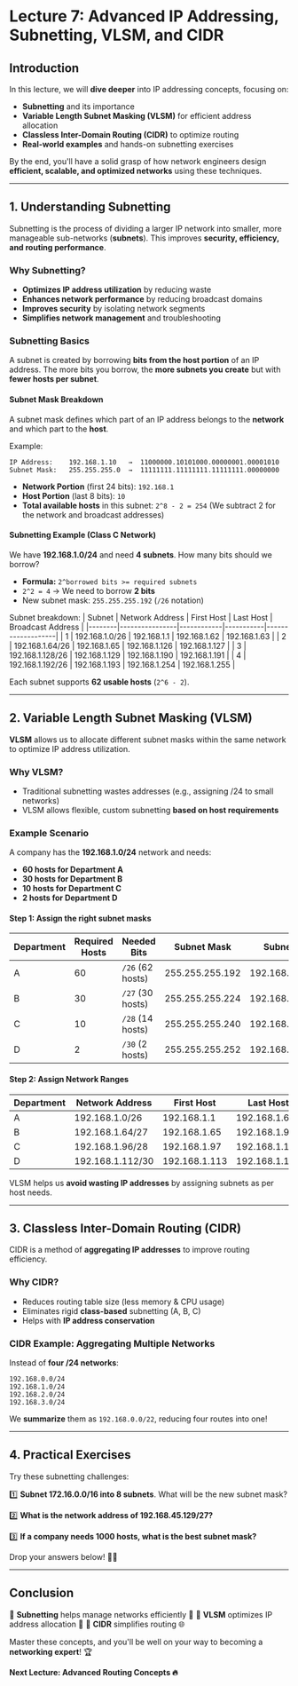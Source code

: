 # Lecture 7: Advanced IP Addressing, Subnetting, VLSM, and CIDR

## Introduction
In this lecture, we will **dive deeper** into IP addressing concepts, focusing on:
- **Subnetting** and its importance
- **Variable Length Subnet Masking (VLSM)** for efficient address allocation
- **Classless Inter-Domain Routing (CIDR)** to optimize routing
- **Real-world examples** and hands-on subnetting exercises

By the end, you'll have a solid grasp of how network engineers design **efficient, scalable, and optimized networks** using these techniques.

---

## 1. Understanding Subnetting
Subnetting is the process of dividing a larger IP network into smaller, more manageable sub-networks (**subnets**). This improves **security, efficiency, and routing performance**.

### **Why Subnetting?**
- **Optimizes IP address utilization** by reducing waste
- **Enhances network performance** by reducing broadcast domains
- **Improves security** by isolating network segments
- **Simplifies network management** and troubleshooting

### **Subnetting Basics**
A subnet is created by borrowing **bits from the host portion** of an IP address. The more bits you borrow, the **more subnets you create** but with **fewer hosts per subnet**.

#### **Subnet Mask Breakdown**
A subnet mask defines which part of an IP address belongs to the **network** and which part to the **host**.

Example:
```
IP Address:    192.168.1.10   →  11000000.10101000.00000001.00001010
Subnet Mask:   255.255.255.0  →  11111111.11111111.11111111.00000000
```
- **Network Portion** (first 24 bits): `192.168.1`
- **Host Portion** (last 8 bits): `10`
- **Total available hosts** in this subnet: `2^8 - 2 = 254`
  (We subtract 2 for the network and broadcast addresses)

#### **Subnetting Example (Class C Network)**
We have **192.168.1.0/24** and need **4 subnets**. How many bits should we borrow?

- **Formula:** `2^borrowed bits >= required subnets`
- `2^2 = 4` → We need to borrow **2 bits**
- New subnet mask: `255.255.255.192` (`/26` notation)

Subnet breakdown:
| Subnet | Network Address | First Host | Last Host | Broadcast Address |
|--------|----------------|------------|-----------|-------------------|
| 1      | 192.168.1.0/26 | 192.168.1.1 | 192.168.1.62 | 192.168.1.63 |
| 2      | 192.168.1.64/26 | 192.168.1.65 | 192.168.1.126 | 192.168.1.127 |
| 3      | 192.168.1.128/26 | 192.168.1.129 | 192.168.1.190 | 192.168.1.191 |
| 4      | 192.168.1.192/26 | 192.168.1.193 | 192.168.1.254 | 192.168.1.255 |

Each subnet supports **62 usable hosts** (`2^6 - 2`).

---

## 2. Variable Length Subnet Masking (VLSM)
**VLSM** allows us to allocate different subnet masks within the same network to optimize IP address utilization.

### **Why VLSM?**
- Traditional subnetting wastes addresses (e.g., assigning /24 to small networks)
- VLSM allows flexible, custom subnetting **based on host requirements**

### **Example Scenario**
A company has the **192.168.1.0/24** network and needs:
- **60 hosts for Department A**
- **30 hosts for Department B**
- **10 hosts for Department C**
- **2 hosts for Department D**

#### **Step 1: Assign the right subnet masks**
| Department | Required Hosts | Needed Bits | Subnet Mask | Subnet Size |
|------------|---------------|-------------|-------------|-------------|
| A          | 60            | `/26` (62 hosts) | 255.255.255.192 | 192.168.1.0/26 |
| B          | 30            | `/27` (30 hosts) | 255.255.255.224 | 192.168.1.64/27 |
| C          | 10            | `/28` (14 hosts) | 255.255.255.240 | 192.168.1.96/28 |
| D          | 2             | `/30` (2 hosts)  | 255.255.255.252 | 192.168.1.112/30 |

#### **Step 2: Assign Network Ranges**
| Department | Network Address | First Host | Last Host | Broadcast |
|------------|----------------|------------|-----------|-----------|
| A          | 192.168.1.0/26  | 192.168.1.1 | 192.168.1.62 | 192.168.1.63 |
| B          | 192.168.1.64/27 | 192.168.1.65 | 192.168.1.94 | 192.168.1.95 |
| C          | 192.168.1.96/28 | 192.168.1.97 | 192.168.1.110 | 192.168.1.111 |
| D          | 192.168.1.112/30 | 192.168.1.113 | 192.168.1.114 | 192.168.1.115 |

VLSM helps us **avoid wasting IP addresses** by assigning subnets as per host needs.

---

## 3. Classless Inter-Domain Routing (CIDR)
CIDR is a method of **aggregating IP addresses** to improve routing efficiency.

### **Why CIDR?**
- Reduces routing table size (less memory & CPU usage)
- Eliminates rigid **class-based** subnetting (A, B, C)
- Helps with **IP address conservation**

### **CIDR Example: Aggregating Multiple Networks**
Instead of **four /24 networks**:
```
192.168.0.0/24
192.168.1.0/24
192.168.2.0/24
192.168.3.0/24
```
We **summarize** them as `192.168.0.0/22`, reducing four routes into one!

---

## 4. Practical Exercises
Try these subnetting challenges:

1️⃣ **Subnet 172.16.0.0/16 into 8 subnets**. What will be the new subnet mask?

2️⃣ **What is the network address of 192.168.45.129/27?**

3️⃣ **If a company needs 1000 hosts, what is the best subnet mask?**

Drop your answers below! 📝💡

---

## Conclusion
🔹 **Subnetting** helps manage networks efficiently 🚀
🔹 **VLSM** optimizes IP address allocation 🔄
🔹 **CIDR** simplifies routing 🌐

Master these concepts, and you'll be well on your way to becoming a **networking expert**! 🏆

**Next Lecture: Advanced Routing Concepts 🔥**
